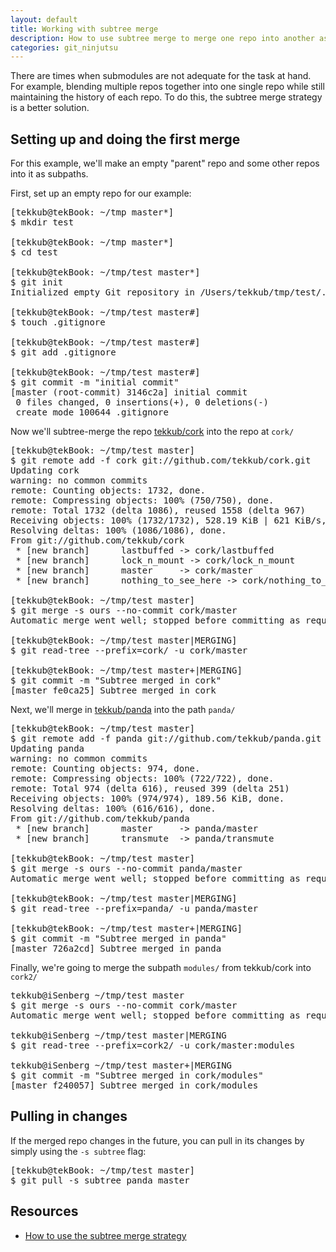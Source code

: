 ```yaml
---
layout: default
title: Working with subtree merge
description: How to use subtree merge to merge one repo into another as a subpath.
categories: git_ninjutsu
---
```


There are times when submodules are not adequate for the task at hand.  For example, blending multiple repos together into one single repo while still maintaining the history of each repo.  To do this, the subtree merge strategy is a better solution.

Setting up and doing the first merge
------------------------------------

For this example, we'll make an empty "parent" repo and some other repos into it as subpaths.

First, set up an empty repo for our example:

<pre class="terminal">
[tekkub@tekBook: ~/tmp master*]
$ mkdir test

[tekkub@tekBook: ~/tmp master*]
$ cd test

[tekkub@tekBook: ~/tmp/test master*]
$ git init
Initialized empty Git repository in /Users/tekkub/tmp/test/.git/

[tekkub@tekBook: ~/tmp/test master#]
$ touch .gitignore

[tekkub@tekBook: ~/tmp/test master#]
$ git add .gitignore

[tekkub@tekBook: ~/tmp/test master#]
$ git commit -m "initial commit"
[master (root-commit) 3146c2a] initial commit
 0 files changed, 0 insertions(+), 0 deletions(-)
 create mode 100644 .gitignore
</pre>

Now we'll subtree-merge the repo [tekkub/cork](https://github.com/tekkub/cork) into the repo at `cork/`

<pre class="terminal">
[tekkub@tekBook: ~/tmp/test master]
$ git remote add -f cork git://github.com/tekkub/cork.git
Updating cork
warning: no common commits
remote: Counting objects: 1732, done.
remote: Compressing objects: 100% (750/750), done.
remote: Total 1732 (delta 1086), reused 1558 (delta 967)
Receiving objects: 100% (1732/1732), 528.19 KiB | 621 KiB/s, done.
Resolving deltas: 100% (1086/1086), done.
From git://github.com/tekkub/cork
 * [new branch]      lastbuffed -> cork/lastbuffed
 * [new branch]      lock_n_mount -> cork/lock_n_mount
 * [new branch]      master     -> cork/master
 * [new branch]      nothing_to_see_here -> cork/nothing_to_see_here

[tekkub@tekBook: ~/tmp/test master]
$ git merge -s ours --no-commit cork/master
Automatic merge went well; stopped before committing as requested

[tekkub@tekBook: ~/tmp/test master|MERGING]
$ git read-tree --prefix=cork/ -u cork/master

[tekkub@tekBook: ~/tmp/test master+|MERGING]
$ git commit -m "Subtree merged in cork"
[master fe0ca25] Subtree merged in cork
</pre>

Next, we'll merge in [tekkub/panda](https://github.com/tekkub/panda) into the path `panda/`

<pre class="terminal">
[tekkub@tekBook: ~/tmp/test master]
$ git remote add -f panda git://github.com/tekkub/panda.git
Updating panda
warning: no common commits
remote: Counting objects: 974, done.
remote: Compressing objects: 100% (722/722), done.
remote: Total 974 (delta 616), reused 399 (delta 251)
Receiving objects: 100% (974/974), 189.56 KiB, done.
Resolving deltas: 100% (616/616), done.
From git://github.com/tekkub/panda
 * [new branch]      master     -> panda/master
 * [new branch]      transmute  -> panda/transmute

[tekkub@tekBook: ~/tmp/test master]
$ git merge -s ours --no-commit panda/master
Automatic merge went well; stopped before committing as requested

[tekkub@tekBook: ~/tmp/test master|MERGING]
$ git read-tree --prefix=panda/ -u panda/master

[tekkub@tekBook: ~/tmp/test master+|MERGING]
$ git commit -m "Subtree merged in panda"
[master 726a2cd] Subtree merged in panda
</pre>

Finally, we're going to merge the subpath `modules/` from tekkub/cork into `cork2/`

<pre class="terminal">
tekkub@iSenberg ~/tmp/test master
$ git merge -s ours --no-commit cork/master
Automatic merge went well; stopped before committing as requested

tekkub@iSenberg ~/tmp/test master|MERGING
$ git read-tree --prefix=cork2/ -u cork/master:modules

tekkub@iSenberg ~/tmp/test master+|MERGING
$ git commit -m "Subtree merged in cork/modules"
[master f240057] Subtree merged in cork/modules
</pre>

Pulling in changes
------------------

If the merged repo changes in the future, you can pull in its changes by simply using the `-s subtree` flag:

<pre class="terminal">
[tekkub@tekBook: ~/tmp/test master]
$ git pull -s subtree panda master
</pre>

Resources
---------

* [How to use the subtree merge strategy](http://www.kernel.org/pub/software/scm/git/docs/howto/using-merge-subtree.html)
